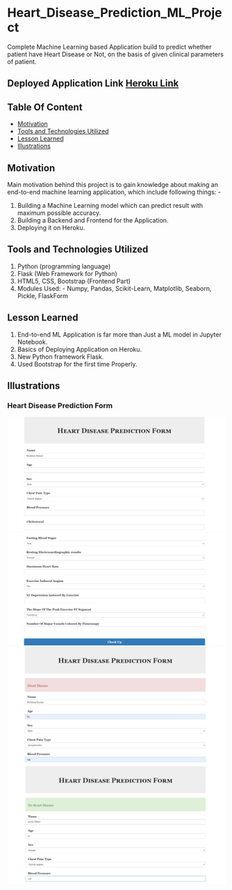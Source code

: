 # Heart_Disease_Prediction_ML_Project
Complete Machine Learning based Application build to predict whether patient have Heart Disease or Not, on the basis of given clinical parameters of patient.


## Deployed Application Link [Heroku Link](https://heart-disease-prediction-85.herokuapp.com/)


## Table Of Content
* [Motivation](#motivation)
* [Tools and Technologies Utilized](#tools-and-technologies-utilized)
* [Lesson Learned](#lesson-learned)
* [Illustrations](#illustrations)


## Motivation
Main motivation behind this project is to gain knowledge about making an end-to-end machine learning application, which include following things: -
1. Building a Machine Learning model which can predict result with maximum possible accuracy.
2. Building a Backend and Frontend for the Application.
3. Deploying it on Heroku.


## Tools and Technologies Utilized
1.	Python (programming language)
2.	Flask (Web Framework for Python)
3.	HTML5, CSS, Bootstrap (Frontend Part)
4.	Modules Used: - Numpy, Pandas, Scikit-Learn, Matplotlib, Seaborn, Pickle, FlaskForm


## Lesson Learned
1.	End-to-end ML Application is far more than Just a ML model in Jupyter Notebook.
2.	Basics of Deploying Application on Heroku.
3.	New Python framework Flask.
4.	Used Bootstrap for the first time Properly.


## Illustrations
### Heart Disease Prediction Form
![Heart Disease Prediction Form1](/images/Heart_Disease_Prediction_Form1.PNG?raw=true "Optional Title")
![Heart Disease Prediction Form2](/images/Heart_Disease_Prediction_Form2.PNG?raw=true "Optional Title")
![Heart Disease Detected](/images/Heart_Disease_Detected.PNG?raw=true "Optional Title")
![Heart Disease Not Detected](/images/Heart_Disease_Not_Detected.PNG?raw=true "Optional Title")




